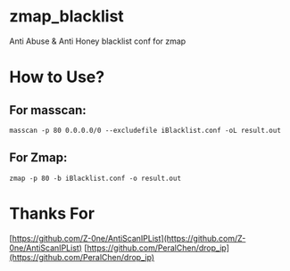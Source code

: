 # zmap_blacklist
Anti Abuse &amp; Anti Honey blacklist conf for zmap

# How to Use?

## For masscan:
`masscan -p 80 0.0.0.0/0 --excludefile iBlacklist.conf -oL result.out`

## For Zmap:
`zmap -p 80 -b iBlacklist.conf -o result.out`

# Thanks For

[https://github.com/Z-0ne/AntiScanIPList](https://github.com/Z-0ne/AntiScanIPList)
[https://github.com/PeralChen/drop_ip](https://github.com/PeralChen/drop_ip)

